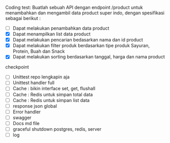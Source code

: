Coding test:
Buatlah sebuah API dengan endpoint /product untuk menambahkan dan mengambil data product super
indo, dengan spesifikasi sebagai berikut :

- [ ] Dapat melakukan penambahkan data product
- [x] Dapat menampilkan list data product
- [x] Dapat melakukan pencarian bedasarkan nama dan id product
- [x] Dapat melakukan filter produk berdasarkan tipe produk Sayuran, Protein, Buah dan Snack
- [x] Dapat melakukan sorting berdasarkan tanggal, harga dan nama product

checkpoint

- [ ] Unittest repo lengkapin aja
- [ ] Unittest handler full
- [ ] Cache : bikin interface set, get, flushall
- [ ] Cache : Redis untuk simpan total data
- [ ] Cache : Redis untuk simpan list data
- [ ] response json global
- [ ] Error handler
- [ ] swagger
- [ ] Docs md file
- [ ] graceful shutdown postgres, redis, server
- [ ] log

